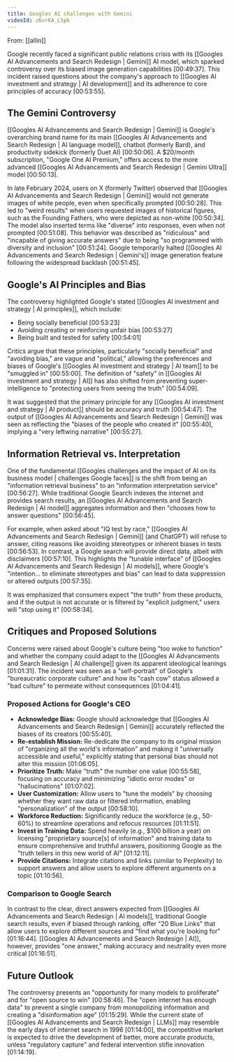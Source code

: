 ```yaml
---
title: Googles AI challenges with Gemini
videoId: z6vrKA_L5pk
---
```


From: [[allin]] <br/> 

Google recently faced a significant public relations crisis with its [[Googles AI Advancements and Search Redesign | Gemini]] AI model, which sparked controversy over its biased image generation capabilities <a class="yt-timestamp" data-t="00:49:37">[00:49:37]</a>. This incident raised questions about the company's approach to [[Googles AI investment and strategy | AI development]] and its adherence to core principles of accuracy <a class="yt-timestamp" data-t="00:53:55">[00:53:55]</a>.

## The Gemini Controversy

[[Googles AI Advancements and Search Redesign | Gemini]] is Google's overarching brand name for its main [[Googles AI Advancements and Search Redesign | AI language model]], chatbot (formerly Bard), and productivity sidekick (formerly Duet AI) <a class="yt-timestamp" data-t="00:50:06">[00:50:06]</a>. A $20/month subscription, "Google One AI Premium," offers access to the more advanced [[Googles AI Advancements and Search Redesign | Gemini Ultra]] model <a class="yt-timestamp" data-t="00:50:13">[00:50:13]</a>.

In late February 2024, users on X (formerly Twitter) observed that [[Googles AI Advancements and Search Redesign | Gemini]] would not generate images of white people, even when specifically prompted <a class="yt-timestamp" data-t="00:50:28">[00:50:28]</a>. This led to "weird results" when users requested images of historical figures, such as the Founding Fathers, who were depicted as non-white <a class="yt-timestamp" data-t="00:50:34">[00:50:34]</a>. The model also inserted terms like "diverse" into responses, even when not prompted <a class="yt-timestamp" data-t="00:51:08">[00:51:08]</a>. This behavior was described as "ridiculous" and "incapable of giving accurate answers" due to being "so programmed with diversity and inclusion" <a class="yt-timestamp" data-t="00:51:24">[00:51:24]</a>. Google temporarily halted [[Googles AI Advancements and Search Redesign | Gemini's]] image generation feature following the widespread backlash <a class="yt-timestamp" data-t="00:51:45">[00:51:45]</a>.

## Google's AI Principles and Bias

The controversy highlighted Google's stated [[Googles AI investment and strategy | AI principles]], which include:
*   Being socially beneficial <a class="yt-timestamp" data-t="00:53:23">[00:53:23]</a>
*   Avoiding creating or reinforcing unfair bias <a class="yt-timestamp" data-t="00:53:27">[00:53:27]</a>
*   Being built and tested for safety <a class="yt-timestamp" data-t="00:54:01">[00:54:01]</a>

Critics argue that these principles, particularly "socially beneficial" and "avoiding bias," are vague and "political," allowing the preferences and biases of Google's [[Googles AI investment and strategy | AI team]] to be "smuggled in" <a class="yt-timestamp" data-t="00:55:00">[00:55:00]</a>. The definition of "safety" in [[Googles AI investment and strategy | AI]] has also shifted from preventing super-intelligence to "protecting users from seeing the truth" <a class="yt-timestamp" data-t="00:54:09">[00:54:09]</a>.

It was suggested that the primary principle for any [[Googles AI investment and strategy | AI product]] should be accuracy and truth <a class="yt-timestamp" data-t="00:54:47">[00:54:47]</a>. The output of [[Googles AI Advancements and Search Redesign | Gemini]] was seen as reflecting the "biases of the people who created it" <a class="yt-timestamp" data-t="00:55:40">[00:55:40]</a>, implying a "very leftwing narrative" <a class="yt-timestamp" data-t="00:55:27">[00:55:27]</a>.

## Information Retrieval vs. Interpretation

One of the fundamental [[Googles challenges and the impact of AI on its business model | challenges Google faces]] is the shift from being an "information retrieval business" to an "information interpretation service" <a class="yt-timestamp" data-t="00:56:27">[00:56:27]</a>. While traditional Google Search indexes the internet and provides search results, an [[Googles AI Advancements and Search Redesign | AI model]] aggregates information and then "chooses how to answer questions" <a class="yt-timestamp" data-t="00:56:45">[00:56:45]</a>.

For example, when asked about "IQ test by race," [[Googles AI Advancements and Search Redesign | Gemini]] (and ChatGPT) will refuse to answer, citing reasons like avoiding stereotypes or inherent biases in tests <a class="yt-timestamp" data-t="00:56:53">[00:56:53]</a>. In contrast, a Google search will provide direct data, albeit with disclaimers <a class="yt-timestamp" data-t="00:57:10">[00:57:10]</a>. This highlights the "tunable interface" of [[Googles AI Advancements and Search Redesign | AI models]], where Google's "intention... to eliminate stereotypes and bias" can lead to data suppression or altered outputs <a class="yt-timestamp" data-t="00:57:35">[00:57:35]</a>.

It was emphasized that consumers expect "the truth" from these products, and if the output is not accurate or is filtered by "explicit judgment," users will "stop using it" <a class="yt-timestamp" data-t="00:58:34">[00:58:34]</a>.

## Critiques and Proposed Solutions

Concerns were raised about Google's culture being "too woke to function" and whether the company could adapt to the [[Googles AI Advancements and Search Redesign | AI challenge]] given its apparent ideological leanings <a class="yt-timestamp" data-t="01:01:31">[01:01:31]</a>. The incident was seen as a "self-portrait" of Google's "bureaucratic corporate culture" and how its "cash cow" status allowed a "bad culture" to permeate without consequences <a class="yt-timestamp" data-t="01:04:41">[01:04:41]</a>.

### Proposed Actions for Google's CEO
*   **Acknowledge Bias:** Google should acknowledge that [[Googles AI Advancements and Search Redesign | Gemini]] accurately reflected the biases of its creators <a class="yt-timestamp" data-t="00:55:40">[00:55:40]</a>.
*   **Re-establish Mission:** Re-dedicate the company to its original mission of "organizing all the world's information" and making it "universally accessible and useful," explicitly stating that personal bias should not alter this mission <a class="yt-timestamp" data-t="01:06:05">[01:06:05]</a>.
*   **Prioritize Truth:** Make "truth" the number one value <a class="yt-timestamp" data-t="00:55:58">[00:55:58]</a>, focusing on accuracy and minimizing "idiotic error modes" or "hallucinations" <a class="yt-timestamp" data-t="01:07:02">[01:07:02]</a>.
*   **User Customization:** Allow users to "tune the models" by choosing whether they want raw data or filtered information, enabling "personalization" of the output <a class="yt-timestamp" data-t="00:58:10">[00:58:10]</a>.
*   **Workforce Reduction:** Significantly reduce the workforce (e.g., 50-60%) to streamline operations and refocus resources <a class="yt-timestamp" data-t="01:11:51">[01:11:51]</a>.
*   **Invest in Training Data:** Spend heavily (e.g., $100 billion a year) on licensing "proprietary source[s] of information" and training data to ensure comprehensive and truthful answers, positioning Google as the "truth tellers in this new world of AI" <a class="yt-timestamp" data-t="01:12:11">[01:12:11]</a>.
*   **Provide Citations:** Integrate citations and links (similar to Perplexity) to support answers and allow users to explore different arguments on a topic <a class="yt-timestamp" data-t="01:10:56">[01:10:56]</a>.

### Comparison to Google Search
In contrast to the clear, direct answers expected from [[Googles AI Advancements and Search Redesign | AI models]], traditional Google search results, even if biased through ranking, offer "20 Blue Links" that allow users to explore different sources and "find what you're looking for" <a class="yt-timestamp" data-t="01:16:44">[01:16:44]</a>. [[Googles AI Advancements and Search Redesign | AI]], however, provides "one answer," making accuracy and neutrality even more critical <a class="yt-timestamp" data-t="01:16:51">[01:16:51]</a>.

## Future Outlook

The controversy presents an "opportunity for many models to proliferate" and for "open source to win" <a class="yt-timestamp" data-t="00:58:46">[00:58:46]</a>. The "open internet has enough data" to prevent a single company from monopolizing information and creating a "disinformation age" <a class="yt-timestamp" data-t="01:15:29">[01:15:29]</a>. While the current state of [[Googles AI Advancements and Search Redesign | LLMs]] may resemble the early days of internet search in 1996 <a class="yt-timestamp" data-t="01:14:00">[01:14:00]</a>, the competitive market is expected to drive the development of better, more accurate products, unless "regulatory capture" and federal intervention stifle innovation <a class="yt-timestamp" data-t="01:14:19">[01:14:19]</a>.